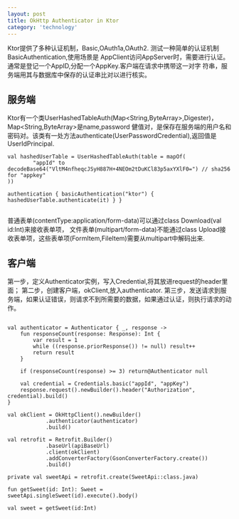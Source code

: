 ```yaml
---
layout: post
title: OkHttp Authenticator in Ktor
category: 'technology'
---
```


Ktor提供了多种认证机制，Basic,OAuth1a,OAuth2. 测试一种简单的认证机制BasicAuthentication,使用场景是
AppClient访问AppServer时，需要进行认证。通常是登记一个AppID,分配一个AppKey.客户端在请求中携带这一对字
符串，服务端用其与数据库中保存的认证串比对以进行核实。

##  服务端

Ktor有一个类UserHashedTableAuth(Map<String,ByteArray>,Digester)，Map<String,ByteArray>是name,password
健值对，是保存在服务端的用户名和密码对。该类有一处方法authenticate(UserPasswordCredential),返回值是UserIdPrincipal.

```
val hashedUserTable = UserHashedTableAuth(table = mapOf(
        "appId" to decodeBase64("VltM4nfheqcJSyH887H+4NEOm2tDuKCl83p5axYXlF0=") // sha256 for "appkey"
))

authentication { basicAuthentication("ktor") { hashedUserTable.authenticate(it) } }
 
```
普通表单(contentType:application/form-data)可以通过class Download(val id:Int)来接收表单项，
文件表单(multipart/form-data)不能通过class Upload接收表单项，这些表单项(FormItem,FileItem)需要从multipart中解码出来.


##  客户端

第一步，定义Authenticator实例，写入Credential,将其放进request的header里面；
第二步，创建客户端，okClient,放入authenticator.
第三步，发送请求到服务端，如果认证错误，则请求不到所需要的数据，如果通过认证，则执行请求的动作。

``` 

val authenticator = Authenticator { _, response ->
    fun responseCount(response: Response): Int {
        var result = 1
        while ((response.priorResponse()) != null) result++
        return result
    }

    if (responseCount(response) >= 3) return@Authenticator null

    val credential = Credentials.basic("appId", "appKey")
    response.request().newBuilder().header("Authorization", credential).build()
}

val okClient = OkHttpClient().newBuilder()
            .authenticator(authenticator)
            .build()

val retrofit = Retrofit.Builder()
            .baseUrl(apiBaseUrl)
            .client(okClient)
            .addConverterFactory(GsonConverterFactory.create())
            .build()

private val sweetApi = retrofit.create(SweetApi::class.java)

fun getSweet(id: Int): Sweet = sweetApi.singleSweet(id).execute().body()

val sweet = getSweet(id:Int)

```
